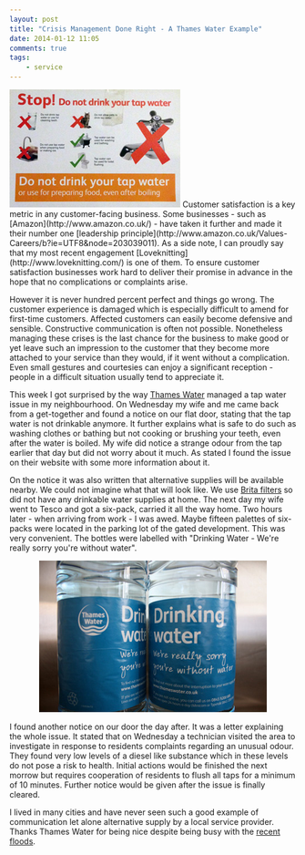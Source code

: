 ```yaml
---
layout: post
title: "Crisis Management Done Right - A Thames Water Example"
date: 2014-01-12 11:05
comments: true
tags:
    - service
---
```

<img src="/img/post/thameswater_notice.jpg" width="300" height="207" class="right" />
Customer satisfaction is a key metric in any customer-facing business. Some businesses - such as [Amazon](http://www.amazon.co.uk/) - have taken it further and made it their number one [leadership principle](http://www.amazon.co.uk/Values-Careers/b?ie=UTF8&node=203039011). As a side note, I can proudly say that my most recent engagement [Loveknitting](http://www.loveknitting.com/) is one of them. To ensure customer satisfaction businesses work hard to deliver their promise in advance in the hope that no complications or complaints arise.

However it is never hundred percent perfect and things go wrong.  The customer experience is damaged which is especially difficult to amend for first-time customers. Affected customers can easily become defensive and sensible. Constructive communication is often not possible. Nonetheless managing these crises is the last chance for the business to make good or yet leave such an impression to the customer that they become more attached to your service than they would, if it went without a complication. Even small gestures and courtesies can enjoy a significant reception - people in a difficult situation usually tend to appreciate it.

This week I got surprised by the way [Thames Water](http://www.thameswater.co.uk/) managed a tap water issue in my neighbourhood. On Wednesday my wife and me came back from a get-together and found a notice on our flat door, stating that the tap water is not drinkable anymore. It further explains what is safe to do such as washing clothes or bathing but not cooking or brushing your teeth, even after the water is boiled. My wife did notice a strange odour from the tap earlier that day but did not worry about it much. As stated I found the issue on their website with some more information about it.

On the notice it was also written that alternative supplies will be available nearby. We could not imagine what that will look like. We use [Brita filters](http://www.brita.co.uk/) so did not have any drinkable water supplies at home. The next day my wife went to Tesco and got a six-pack, carried it all the way home. Two hours later - when arriving from work - I was awed. Maybe fifteen palettes of six-packs were located in the parking lot of the gated development. This was very convenient. The bottles were labelled with "Drinking Water - We're really sorry you're without water".

<div align="center" style="margin-top:1em;"><img src="/img/post/thameswater_bottle.jpg" width="400" height="266" class="left" /></div>

I found another notice on our door the day after. It was a letter explaining the whole issue. It stated that on Wednesday a technician visited the area to investigate in response to residents complaints regarding an unusual odour. They found very low levels of a diesel like substance which in these levels do not pose a risk to health. Initial actions would be finished the next morrow but requires cooperation of residents to flush all taps for a minimum of 10 minutes. Further notice would be given after the issue is finally cleared.

I lived in many cities and have never seen such a good example of communication let alone alternative supply by a local service provider. Thanks Thames Water for being nice despite being busy with the [recent floods](http://www.thameswater.co.uk/help-and-advice/16739.htm).
